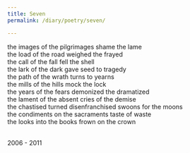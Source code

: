 ```yaml
---
title: Seven
permalink: /diary/poetry/seven/

---
```

<div class="poetry">

the images of the pilgrimages shame the lame<br/>
the load of the road weighed the frayed<br/>
the call of the fall fell the shell<br/>
the lark of the dark gave seed to tragedy<br/>
the path of the wrath turns to yearns<br/>
the mills of the hills mock the lock<br/>
the years of the fears demonized the dramatized<br/>
the lament of the absent cries of the demise<br/>
the chastised turned disenfranchised swoons for the moons<br/>
the condiments on the sacraments taste of waste<br/>
the looks into the books frown on the crown<br/>
<br/>

<div class="poetry_date">2006 - 2011</div>

</div>
